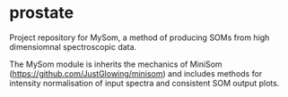 # prostate
Project repository for MySom, a method of producing SOMs from high dimensiomnal spectroscopic data.

The MySom module is inherits the mechanics of MiniSom (https://github.com/JustGlowing/minisom) and includes methods for intensity normalisation of input spectra and consistent SOM output plots.

